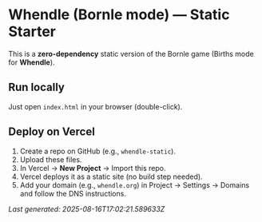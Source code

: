 # Whendle (Bornle mode) — Static Starter

This is a **zero-dependency** static version of the Bornle game (Births mode for **Whendle**).

## Run locally
Just open `index.html` in your browser (double-click).

## Deploy on Vercel
1. Create a repo on GitHub (e.g., `whendle-static`).
2. Upload these files.
3. In Vercel → **New Project** → Import this repo.
4. Vercel deploys it as a static site (no build step needed).
5. Add your domain (e.g., `whendle.org`) in Project → Settings → Domains and follow the DNS instructions.

_Last generated: 2025-08-16T17:02:21.589633Z_
